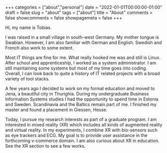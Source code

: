 +++
categories = ["about","personal"]
date = "2022-01-01T00:00:00-01:00"
draft = false
slug = "about"
tags = ["about"]
title = "About"
comments = false
showcomments = false
showpagemeta = false
+++

Hi, my name is Tobias. 

I was raised in a small village in south-west Germany. 
My mother tongue is Swabian. 
However, I am also familiar with German and English. 
Swedish and French also work to some extent.

Most IT things are fine for me. 
What really hooked me was and still is Linux.
After school and apprenticeship, I worked as a system administrator.
I am still maintaining some systems but most of my time goes into coding.
Overall, I can look back to quite a history of IT related projects with a broad variety of tool stacks.

A few years ago I decided to work on my formal education and moved to Jena, a beautiful city in Thurighia.
During my undergraduate Business Information Systems studies I had the opportunity to spend time in Estonia and Sweden.
Scandinavia and the Baltics remain part of me.
I finished my master and found a placement in Giessen, Hesse.

Today, I pursue my research interests as part of a graduate program.
I am interested in mixed reality (XR) which includes all kinds of augmented reality and virtual reality.
In my experiments, I combine XR with bio-sensors such as eye trackers and ECG.
My goal is to provide user assistance in the forthcoming v-commerce domain.
I am also curious about XR in education. See the XR section to see a few works.
